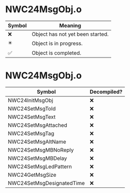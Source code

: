 # NWC24MsgObj.o
| Symbol | Meaning 
| ------------- | ------------- 
| :x: | Object has not yet been started. 
| :eight_pointed_black_star: | Object is in progress. 
| :white_check_mark: | Object is completed. 


# NWC24MsgObj.o
| Symbol | Decompiled? |
| ------------- | ------------- |
| NWC24InitMsgObj | :x: |
| NWC24SetMsgToId | :x: |
| NWC24SetMsgText | :x: |
| NWC24SetMsgAttached | :x: |
| NWC24SetMsgTag | :x: |
| NWC24SetMsgAltName | :x: |
| NWC24SetMsgMBNoReply | :x: |
| NWC24SetMsgMBDelay | :x: |
| NWC24SetMsgLedPattern | :x: |
| NWC24GetMsgSize | :x: |
| NWC24SetMsgDesignatedTime | :x: |
